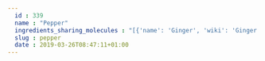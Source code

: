 ```yaml
---
  id : 339
  name : "Pepper"
  ingredients_sharing_molecules : "[{'name': 'Ginger', 'wiki': 'Ginger', 'id': 333, 'category': 'Spice', 'common_molecules': [89594, 6549, 5280443, 10582, 10364, 7460, 102667, 6054, 17100, 7284, 527, 15094, 9064, 8094, 92138, 638278, 6072, 5280598, 637775, 5363388, 644104, 5280511, 8842, 7461, 5367719, 13144, 442355, 441005, 4788, 159055, 5356544, 5284507, 519361, 26049, 6986, 247, 61020, 8452, 62367, 6918391, 92139, 11142, 853433, 638011, 1889, 15394, 5280445, 8163, 637566, 240, 33931, 7462, 444539, 5365811, 8130, 798, 6569, 2758, 170833, 64685, 6432404, 440917, 6561, 637542, 441484, 22311, 107971, 5284639, 10448, 3473, 8748, 11463, 338, 7288, 8723, 6508206, 9017, 8815, 11552, 79803, 1110, 1549025, 6050, 6654, 7463, 5318042, 31260, 2345, 5280863, 442501, 784, 10393, 439341, 7150, 72, 5280343, 1549026, 126, 521253, 7654, 7847, 8141, 445070, 768, 8091, 14529, 18818, 323, 11230, 1183, 5281515, 9862, 5281708, 637511, 31253, 6202, 5284503, 802, 111037, 27208, 61503, 61130, 643941, 999, 7794, 439246, 244, 8768, 26447, 439263, 1130, 454, 86609, 5281516, 107, 878, 7136, 637563, 6321405, 5317319, 14896, 18635, 65575, 7858, 6989, 6616, 8857, 5315892, 403919, 11509, 180, 650, 6184, 643779, 6251, 439533, 11128, 442009, 16441, 998]}, {'name': 'Laurel', 'wiki': 'Laurus_nobilis', 'id': 305, 'category': 'Plant', 'common_molecules': [89594, 6549, 5280443, 10582, 10364, 7460, 102667, 6054, 17100, 5280598, 527, 15094, 9064, 8094, 638278, 6072, 637775, 5363388, 644104, 12388, 5280511, 650, 7461, 5367719, 13144, 442355, 441005, 4788, 159055, 26049, 6986, 247, 61020, 8452, 62367, 6918391, 11142, 853433, 638011, 1889, 15394, 5280445, 637566, 240, 33931, 7462, 637563, 5365811, 522266, 8130, 798, 6569, 2758, 5281515, 64685, 7284, 6432404, 440917, 6561, 10430, 8294, 441484, 22311, 93081, 107971, 5284639, 10448, 3473, 8748, 11463, 338, 7288, 8723, 6508206, 92116, 8815, 11552, 79803, 11744854, 1549025, 6050, 6654, 5280804, 7463, 17868, 3314, 7439, 5318042, 637542, 31260, 2345, 5280863, 442501, 784, 442009, 8082, 439341, 7150, 5280343, 1549026, 126, 998, 7847, 8141, 445070, 768, 519361, 18818, 323, 11230, 1183, 6428458, 1110, 9862, 5281553, 5281708, 637511, 31253, 5320250, 5284503, 802, 111037, 72, 61503, 61130, 643941, 999, 439246, 244, 8768, 10393, 26447, 439263, 1130, 107152, 454, 86609, 107, 878, 7136, 444539, 5372954, 7127, 14896, 18635, 7858, 6989, 6616, 8857, 5315892, 403919, 11509, 180, 6184, 643779, 6251, 439533, 11128, 7654]}, {'name': 'Rosemary', 'wiki': 'Rosemary', 'id': 264, 'category': 'Herb', 'common_molecules': [89594, 6549, 5280443, 10582, 10364, 7460, 102667, 6054, 17100, 5144, 7284, 527, 15094, 9064, 8094, 92138, 638278, 6072, 5280598, 637775, 5363388, 644104, 5280511, 650, 7461, 5367719, 13144, 442355, 441005, 4788, 159055, 26049, 61020, 247, 8452, 62367, 6918391, 92139, 11142, 853433, 638011, 1889, 15394, 5280445, 637566, 240, 33931, 7462, 444539, 5365811, 8130, 798, 6569, 2758, 170833, 5281515, 64685, 6432404, 440917, 6561, 10430, 637542, 441484, 22311, 61362, 12072, 107971, 5284639, 10448, 8748, 11463, 338, 7288, 7463, 6508206, 8294, 11552, 79803, 11744854, 6050, 6654, 6986, 17868, 7439, 5318042, 31260, 2345, 5280863, 442501, 784, 442009, 439341, 7150, 5280343, 1549026, 126, 521253, 6987, 7654, 7847, 445070, 768, 14529, 18818, 323, 11230, 1183, 1110, 9862, 5281553, 5281708, 637511, 15406, 31253, 5320250, 5284503, 802, 111037, 72, 61503, 643941, 999, 439246, 244, 8768, 10393, 26447, 439263, 1130, 454, 5281516, 107, 878, 637563, 7127, 6321405, 5322111, 14896, 18635, 7858, 6989, 6616, 8857, 5315892, 403919, 11509, 180, 8723, 6184, 643779, 6251, 439533, 11128, 998]}, {'name': 'Basil', 'wiki': 'Basil', 'id': 250, 'category': 'Herb', 'common_molecules': [89594, 6549, 5280443, 5280598, 10364, 22311, 6054, 5144, 7284, 527, 15094, 8094, 92138, 638278, 6072, 1549026, 5320250, 5363388, 644104, 5280511, 8842, 7461, 5367719, 13144, 442355, 441005, 4788, 159055, 5284507, 26049, 61020, 247, 8452, 62367, 6918391, 853433, 638011, 1889, 15394, 5280445, 637566, 240, 33931, 7462, 444539, 5365811, 522266, 8130, 798, 6569, 2758, 5281515, 64685, 6432404, 6561, 637542, 441484, 7463, 93081, 107971, 5284639, 86597, 10448, 11463, 338, 7288, 8723, 6508206, 8294, 8815, 11552, 79803, 11744854, 1549025, 6050, 6654, 5280804, 6986, 3314, 7439, 5318042, 31260, 2345, 5280863, 442501, 784, 10393, 439341, 7150, 5280343, 637775, 126, 998, 7847, 445070, 768, 519361, 18818, 323, 11230, 1183, 6428458, 1110, 9862, 5281553, 5281708, 637511, 15406, 31253, 5284503, 802, 111037, 72, 61503, 643941, 999, 439246, 244, 8768, 26447, 439263, 1130, 107152, 454, 86609, 5281516, 107, 878, 637563, 7127, 6321405, 5322111, 5317319, 14896, 18635, 7858, 6989, 6616, 8857, 5315892, 403919, 11509, 11128, 180, 650, 6184, 643779, 6251, 439533, 94164, 7654]}, {'name': 'Spearmint', 'wiki': 'Spearmint', 'id': 266, 'category': 'Herb', 'common_molecules': [89594, 6549, 5280443, 10582, 10364, 7460, 102667, 6054, 5280598, 527, 92138, 638278, 6072, 5320250, 5363388, 644104, 5280511, 650, 7461, 5367719, 13144, 442355, 441005, 4788, 637775, 5284507, 26049, 6986, 247, 61020, 8452, 62367, 6918391, 439250, 853433, 638011, 1889, 15394, 5280445, 637566, 240, 33931, 7462, 62385, 5365811, 522266, 8130, 798, 6569, 2758, 5281515, 64685, 7284, 6432404, 6561, 10430, 8294, 441484, 22311, 93081, 12072, 107971, 5284639, 10448, 11463, 338, 7288, 8723, 6508206, 637542, 11552, 79803, 11744854, 1549025, 6050, 6654, 100031, 7463, 17868, 7410, 6989, 7439, 5318042, 31260, 2345, 5280863, 442501, 784, 24473, 439341, 7150, 5280343, 1549026, 126, 6987, 7654, 7847, 445070, 768, 14529, 18818, 323, 11230, 1183, 1110, 9862, 5281553, 5281708, 637511, 31253, 5284503, 802, 111037, 72, 61503, 61130, 643941, 999, 442482, 439246, 244, 8768, 10393, 26447, 439263, 1130, 454, 5281516, 107, 878, 444539, 5322111, 14896, 18635, 7858, 330573, 6616, 8857, 5315892, 11509, 11128, 180, 6184, 643779, 6251, 439533, 92116, 16441, 998]}]"
  slug : pepper
  date : 2019-03-26T08:47:11+01:00
---
```




